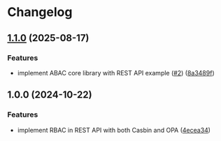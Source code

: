 # Changelog

## [1.1.0](https://github.com/CameronXie/access-control-explorer/compare/v1.0.0...v1.1.0) (2025-08-17)


### Features

* implement ABAC core library with REST API example ([#2](https://github.com/CameronXie/access-control-explorer/issues/2)) ([8a3489f](https://github.com/CameronXie/access-control-explorer/commit/8a3489faabf61d1533d6cdddb90581d97eea9a34))

## 1.0.0 (2024-10-22)


### Features

* implement RBAC in REST API with both Casbin and OPA ([4ecea34](https://github.com/CameronXie/access-control-explorer/commit/4ecea34d10a8f070155a33480709b56e1b319281))
